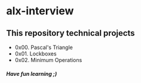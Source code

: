 # alx-interview
## This repository technical projects
* 0x00. Pascal's Triangle
* 0x01. Lockboxes
* 0x02. Minimum Operations
##### Have fun learning ;)
